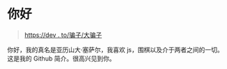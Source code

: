 # 你好

> [https://dev . to/骗子/大骗子](https://dev.to/huijari/hi-im-huijari)

你好，我的真名是亚历山大·塞萨尔，我喜欢 js，围棋以及介于两者之间的一切。这是我的 Github 简介。很高兴见到你。
